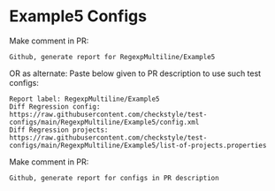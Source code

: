 # Example5 Configs
Make comment in PR:
```
Github, generate report for RegexpMultiline/Example5
```
OR as alternate:
Paste below given to PR description to use such test configs:
```
Report label: RegexpMultiline/Example5
Diff Regression config: https://raw.githubusercontent.com/checkstyle/test-configs/main/RegexpMultiline/Example5/config.xml
Diff Regression projects: https://raw.githubusercontent.com/checkstyle/test-configs/main/RegexpMultiline/Example5/list-of-projects.properties
```
Make comment in PR:
```
Github, generate report for configs in PR description
```
